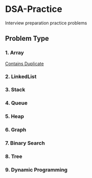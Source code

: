 # DSA-Practice
Interview preparation practice problems

## Problem Type
### 1. Array
[Contains Duplicate](https://neetcode.io/problems/duplicate-integer)
### 2. LinkedList
### 3. Stack
### 4. Queue
### 5. Heap
### 6. Graph
### 7. Binary Search
### 8. Tree
### 9. Dynamic Programming
